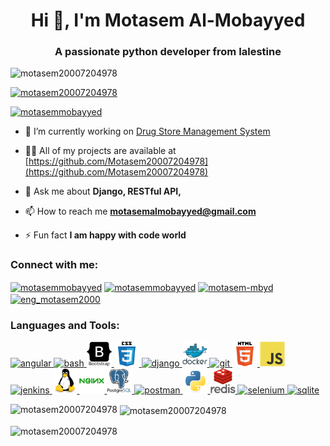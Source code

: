 <h1 align="center">Hi 👋, I'm Motasem Al-Mobayyed</h1>
<h3 align="center">A passionate python developer from Ialestine</h3>

<p align="left"> <img src="https://komarev.com/ghpvc/?username=motasem20007204978&label=Profile%20views&color=0e75b6&style=flat" alt="motasem20007204978" /> </p>

<p align="left"> <a href="https://github.com/ryo-ma/github-profile-trophy"><img src="https://github-profile-trophy.vercel.app/?username=motasem20007204978" alt="motasem20007204978" /></a> </p>

<p align="left"> <a href="https://twitter.com/motasemmobayyed" target="blank"><img src="https://img.shields.io/twitter/follow/motasemmobayyed?logo=twitter&style=for-the-badge" alt="motasemmobayyed" /></a> </p>

- 🔭 I’m currently working on [Drug Store Management System](https://github.com/Motasem20007204978/drug_store_project_with_Django_MVC)

- 👨‍💻 All of my projects are available at [https://github.com/Motasem20007204978](https://github.com/Motasem20007204978)

- 💬 Ask me about **Django, RESTful API,**

- 📫 How to reach me **motasemalmobayyed@gmail.com**

- ⚡ Fun fact **I am happy with code world**

<h3 align="left">Connect with me:</h3>
<p align="left">
<a href="https://codepen.io/motasemmobayyed" target="blank"><img align="center" src="https://raw.githubusercontent.com/rahuldkjain/github-profile-readme-generator/master/src/images/icons/Social/codepen.svg" alt="motasemmobayyed" height="30" width="40" /></a>
<a href="https://twitter.com/motasemmobayyed" target="blank"><img align="center" src="https://raw.githubusercontent.com/rahuldkjain/github-profile-readme-generator/master/src/images/icons/Social/twitter.svg" alt="motasemmobayyed" height="30" width="40" /></a>
<a href="https://linkedin.com/in/motasem-mbyd" target="blank"><img align="center" src="https://raw.githubusercontent.com/rahuldkjain/github-profile-readme-generator/master/src/images/icons/Social/linked-in-alt.svg" alt="motasem-mbyd" height="30" width="40" /></a>
<a href="https://www.hackerrank.com/eng_motasem2000" target="blank"><img align="center" src="https://raw.githubusercontent.com/rahuldkjain/github-profile-readme-generator/master/src/images/icons/Social/hackerrank.svg" alt="eng_motasem2000" height="30" width="40" /></a>
</p>

<h3 align="left">Languages and Tools:</h3>
<p align="left"> <a href="https://angular.io" target="_blank" rel="noreferrer"> <img src="https://angular.io/assets/images/logos/angular/angular.svg" alt="angular" width="40" height="40"/> </a> <a href="https://www.gnu.org/software/bash/" target="_blank" rel="noreferrer"> <img src="https://www.vectorlogo.zone/logos/gnu_bash/gnu_bash-icon.svg" alt="bash" width="40" height="40"/> </a> <a href="https://getbootstrap.com" target="_blank" rel="noreferrer"> <img src="https://raw.githubusercontent.com/devicons/devicon/master/icons/bootstrap/bootstrap-plain-wordmark.svg" alt="bootstrap" width="40" height="40"/> </a> <a href="https://www.w3schools.com/css/" target="_blank" rel="noreferrer"> <img src="https://raw.githubusercontent.com/devicons/devicon/master/icons/css3/css3-original-wordmark.svg" alt="css3" width="40" height="40"/> </a> <a href="https://www.djangoproject.com/" target="_blank" rel="noreferrer"> <img src="https://cdn.worldvectorlogo.com/logos/django.svg" alt="django" width="40" height="40"/> </a> <a href="https://www.docker.com/" target="_blank" rel="noreferrer"> <img src="https://raw.githubusercontent.com/devicons/devicon/master/icons/docker/docker-original-wordmark.svg" alt="docker" width="40" height="40"/> </a> <a href="https://git-scm.com/" target="_blank" rel="noreferrer"> <img src="https://www.vectorlogo.zone/logos/git-scm/git-scm-icon.svg" alt="git" width="40" height="40"/> </a> <a href="https://www.w3.org/html/" target="_blank" rel="noreferrer"> <img src="https://raw.githubusercontent.com/devicons/devicon/master/icons/html5/html5-original-wordmark.svg" alt="html5" width="40" height="40"/> </a> <a href="https://developer.mozilla.org/en-US/docs/Web/JavaScript" target="_blank" rel="noreferrer"> <img src="https://raw.githubusercontent.com/devicons/devicon/master/icons/javascript/javascript-original.svg" alt="javascript" width="40" height="40"/> </a> <a href="https://www.jenkins.io" target="_blank" rel="noreferrer"> <img src="https://www.vectorlogo.zone/logos/jenkins/jenkins-icon.svg" alt="jenkins" width="40" height="40"/> </a> <a href="https://www.linux.org/" target="_blank" rel="noreferrer"> <img src="https://raw.githubusercontent.com/devicons/devicon/master/icons/linux/linux-original.svg" alt="linux" width="40" height="40"/> </a> <a href="https://www.nginx.com" target="_blank" rel="noreferrer"> <img src="https://raw.githubusercontent.com/devicons/devicon/master/icons/nginx/nginx-original.svg" alt="nginx" width="40" height="40"/> </a> <a href="https://www.postgresql.org" target="_blank" rel="noreferrer"> <img src="https://raw.githubusercontent.com/devicons/devicon/master/icons/postgresql/postgresql-original-wordmark.svg" alt="postgresql" width="40" height="40"/> </a> <a href="https://postman.com" target="_blank" rel="noreferrer"> <img src="https://www.vectorlogo.zone/logos/getpostman/getpostman-icon.svg" alt="postman" width="40" height="40"/> </a> <a href="https://www.python.org" target="_blank" rel="noreferrer"> <img src="https://raw.githubusercontent.com/devicons/devicon/master/icons/python/python-original.svg" alt="python" width="40" height="40"/> </a> <a href="https://redis.io" target="_blank" rel="noreferrer"> <img src="https://raw.githubusercontent.com/devicons/devicon/master/icons/redis/redis-original-wordmark.svg" alt="redis" width="40" height="40"/> </a> <a href="https://www.selenium.dev" target="_blank" rel="noreferrer"> <img src="https://raw.githubusercontent.com/detain/svg-logos/780f25886640cef088af994181646db2f6b1a3f8/svg/selenium-logo.svg" alt="selenium" width="40" height="40"/> </a> <a href="https://www.sqlite.org/" target="_blank" rel="noreferrer"> <img src="https://www.vectorlogo.zone/logos/sqlite/sqlite-icon.svg" alt="sqlite" width="40" height="40"/> </a> </p>

<p><img align="left" src="https://github-readme-stats.vercel.app/api/top-langs?username=motasem20007204978&show_icons=true&locale=en&layout=compact" alt="motasem20007204978" /></p>

<p>&nbsp;<img align="center" src="https://github-readme-stats.vercel.app/api?username=motasem20007204978&show_icons=true&locale=en" alt="motasem20007204978" /></p>

<p><img align="center" src="https://github-readme-streak-stats.herokuapp.com/?user=motasem20007204978&" alt="motasem20007204978" /></p>

